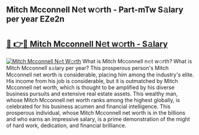 ## Mitch Mcconnell N𝚎t w𝚘rth - Part-mTw S𝚊lary per year EZe2n

# <h2><a href="http://gc0m7k2.nevu.top/?p=Mitch+Mcconnell">🔗 👉🔴 Mitch Mcconnell N𝚎t w𝚘rth - S𝚊lary</a></h2>

[![Mitch Mcconnell N𝚎t W𝚘rth](https://i.imgur.com/Oavwk0R.jpeg)](http://gc0m7k2.nevu.top/?p=Mitch+Mcconnell)
What is Mitch Mcconnell n𝚎t w𝚘rth? What is Mitch Mcconnell s𝚊lary per year?
This prosperous person's Mitch Mcconnell net worth is considerable, placing him among the industry's elite. His income from his job is considerable, but it is outmatched by Mitch Mcconnell net worth, which is thought to be amplified by his diverse business pursuits and extensive real estate assets. This wealthy man, whose Mitch Mcconnell net worth ranks among the highest globally, is celebrated for his business acumen and financial intelligence. This prosperous individual, whose Mitch Mcconnell net worth is in the billions and who earns an impressive salary, is a prime demonstration of the might of hard work, dedication, and financial brilliance.
